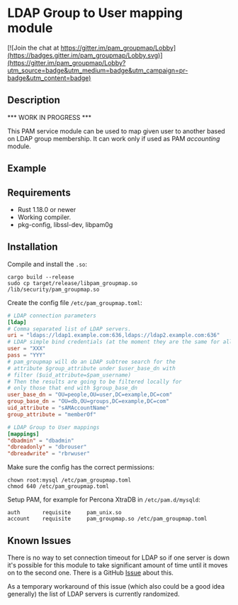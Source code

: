 # LDAP Group to User mapping module

[![Join the chat at https://gitter.im/pam_groupmap/Lobby](https://badges.gitter.im/pam_groupmap/Lobby.svg)](https://gitter.im/pam_groupmap/Lobby?utm_source=badge&utm_medium=badge&utm_campaign=pr-badge&utm_content=badge)

## Description

*** WORK IN PROGRESS ***

This PAM service module can be used to map given user to another based
on LDAP group membership.
It can work only if used as PAM *accounting* module.

## Example

## Requirements

* Rust 1.18.0 or newer
* Working compiler.
* pkg-config, libssl-dev, libpam0g

## Installation

Compile and install the `.so`:

```shell
cargo build --release
sudo cp target/release/libpam_groupmap.so /lib/security/pam_groupmap.so
```

Create the config file `/etc/pam_groupmap.toml`:

```toml
# LDAP connection parameters
[ldap]
# Comma separated list of LDAP servers.
uri = "ldaps://ldap1.example.com:636,ldaps://ldap2.example.com:636"
# LDAP simple bind credentials (at the moment they are the same for all servers)
user = "XXX"
pass = "YYY"
# pam_groupmap will do an LDAP subtree search for the
# attribute $group_attribute under $user_base_dn with
# filter ($uid_attribute=$pam_username)
# Then the results are going to be filtered locally for
# only those that end with $group_base_dn
user_base_dn = "OU=people,OU=user,DC=example,DC=com"
group_base_dn = "OU=db,OU=groups,DC=example,DC=com"
uid_attribute = "sAMAccountName"
group_attribute = "memberOf"

# LDAP Group to User mappings
[mappings]
"dbadmin" = "dbadmin"
"dbreadonly" = "dbrouser"
"dbreadwrite" = "rbrwuser"
```

Make sure the config has the correct permissions:

```shell
chown root:mysql /etc/pam_groupmap.toml
chmod 640 /etc/pam_groupmap.toml
```

Setup PAM, for example for Percona XtraDB in `/etc/pam.d/mysqld`:

```pam
auth       requisite     pam_unix.so
account    requisite     pam_groupmap.so /etc/pam_groupmap.toml
```

## Known Issues

There is no way to set connection timeout for LDAP so if one server is down it's possible
for this module to take significant amount of time until it moves on to the second one.
There is a GitHub [Issue](https://github.com/inejge/ldap3/issues/4) about this.

As a temporary workaround of this issue (which also could be a good idea generally) the list
of LDAP servers is currently randomized.